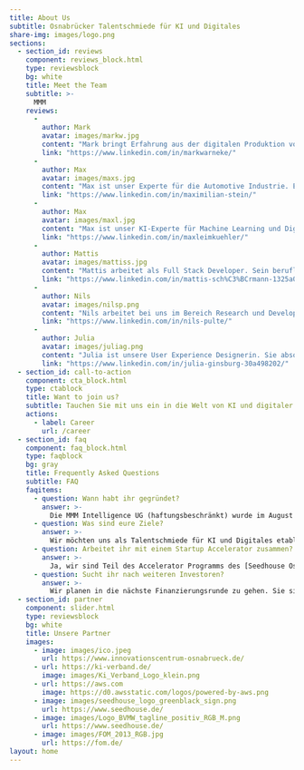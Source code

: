 ```yaml
---
title: About Us
subtitle: Osnabrücker Talentschmiede für KI und Digitales
share-img: images/logo.png
sections:
  - section_id: reviews
    component: reviews_block.html
    type: reviewsblock
    bg: white
    title: Meet the Team
    subtitle: >-
      MMM
    reviews: 
      - 
        author: Mark
        avatar: images/markw.jpg
        content: "Mark bringt Erfahrung aus der digitalen Produktion von Porsche sowie zahlreichen Cloud und Softwareprojekten wie z.B. <a href=\"https://starteve.ai\">starteve.ai</a> mit ein. Er ist mehrfach zertifizierter Microsoft Cloud- und Kubernetes-Experte und stellt die Verfügbarkeit und Entwicklung unserer Systeme sicher. "
        link: "https://www.linkedin.com/in/markwarneke/"
      - 
        author: Max
        avatar: images/maxs.jpg
        content: "Max ist unser Experte für die Automotive Industrie. Er überzeugt mit Branchenkenntnis und Unternehmergeist. Als jüngstes Vorstandsmitglied der IDK, der größten Kfz-Innung Norddeutschlands, bringt er zudem fundamentales Netzwerk und wirtschaftspolitisches Kalkül mit ins Team."
        link: "https://www.linkedin.com/in/maximilian-stein/"
      - 
        author: Max
        avatar: images/maxl.jpg
        content: "Max ist unser KI-Experte für Machine Learning und Digitales. Er hat weitreichende Erfahrung in Forschungs- sowie Beratungsprojekten gesammelt. Zuvor war er bei der BMW Group in der Digitalisierung beschäftigt. Seine Leidenschaft zur Innovation ist treibend für unsere smarten Lösungen."
        link: "https://www.linkedin.com/in/maxleimkuehler/"
      - 
        author: Mattis
        avatar: images/mattiss.jpg
        content: "Mattis arbeitet als Full Stack Developer. Sein beruflicher Schwerpunkt liegt derzeit in der internationalen Logistik. Mit seiner Expertise bildet er die perfekte Schnittstelle zwischen State of the Art Entwicklung und praxisnaher Umsetzung. Durch seine Erfahrungen in den Bereichen UI/UX ergänzt er das Team perfekt."
        link: "https://www.linkedin.com/in/mattis-sch%C3%BCrmann-1325a0193/"
      - 
        author: Nils
        avatar: images/nilsp.png
        content: "Nils arbeitet bei uns im Bereich Research und Development. Er studiert aktuell Informatik im Bachelor an der RWTH Aachen. Aufgrund seines einjährigen Auslandsaufenthalt in Taiwan und seiner dabei gewonnenen Expertise in den Bereichen Machine Learning und Full Stack Development passt er perfekt ins Team."
        link: "https://www.linkedin.com/in/nils-pulte/"
      - 
        author: Julia
        avatar: images/juliag.png
        content: "Julia ist unsere User Experience Designerin. Sie absolviert aktuell ihr Bachelor Studium in New York. Mit ihrer Erfahrung in Bereichen wie Social Media Content Creation und Blogging unterstützt sie unser Marketing. Durch ihre Fachauskunft in UI / UX Design ist sie maßgeblich für das Look and Feel unserer Anwendungen verantwortlich."
        link: "https://www.linkedin.com/in/julia-ginsburg-30a498202/"
  - section_id: call-to-action
    component: cta_block.html
    type: ctablock
    title: Want to join us?
    subtitle: Tauchen Sie mit uns ein in die Welt von KI und digitaler Innovation!
    actions:
      - label: Career
        url: /career
  - section_id: faq
    component: faq_block.html
    type: faqblock
    bg: gray
    title: Frequently Asked Questions
    subtitle: FAQ
    faqitems:
      - question: Wann habt ihr gegründet?
        answer: >-
          Die MMM Intelligence UG (haftungsbeschränkt) wurde im August 2020 in Osnabrück gegründet.
      - question: Was sind eure Ziele?
        answer: >-
          Wir möchten uns als Talentschmiede für KI und Digitales etablieren. Dabei vertreiben wir modulare Softwarelösungen als Software as a Service (SaaS). Mit unserem agil arbeitendem Team stellen wir den Status Quo von analogen Prozessen mit intelligenter Softwareentwicklung in Frage und erarbeiten domänenspezifische Innovationen.
      - question: Arbeitet ihr mit einem Startup Accelerator zusammen?
        answer: >-
          Ja, wir sind Teil des Accelerator Programms des [Seedhouse Osnabrück](https://www.seedhouse.de/), siehe ["Wir sind aufgenommen worden im Seedhouse Osnabrück"](/blog/2020/11/16/mr_fiktiv_joint_das_seedhouse/). Uns ist es wichtig, unser lokales Netzwerk zu nutzen und zu stärken. Wir arbeiten jedoch dabei völlig remote und agieren bereits jetzt schon in einem weltweitem Team.
      - question: Sucht ihr nach weiteren Investoren?
        answer: >-
          Wir planen in die nächste Finanzierungsrunde zu gehen. Sie sind Business Angel oder interessiert an Private Equity? Gerne sind wir offen für einen Austausch mit Ihnen. Kontaktieren Sie uns bitte im Hinblick aller Investors Relations [hier](mailto:max.stein@mmmint.ai).
  - section_id: partner
    component: slider.html
    type: reviewsblock
    bg: white
    title: Unsere Partner
    images:
      - image: images/ico.jpeg
        url: https://www.innovationscentrum-osnabrueck.de/
      - url: https://ki-verband.de/
        image: images/Ki_Verband_Logo_klein.png
      - url: https://aws.com
        image: https://d0.awsstatic.com/logos/powered-by-aws.png
      - image: images/seedhouse_logo_greenblack_sign.png
        url: https://www.seedhouse.de/
      - image: images/Logo_BVMW_tagline_positiv_RGB_M.png
        url: https://www.seedhouse.de/
      - image: images/FOM_2013_RGB.jpg
        url: https://fom.de/
layout: home
---
```


<script type="application/ld+json">
  {
    "@context": "https://schema.org",
    "@type": "Organization",
    "url": "http://www.mmmint.ai",
    "logo": "http://www.mmmint.ai/images/logo.png"
  }
</script>
